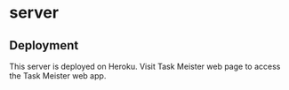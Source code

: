 # server

## Deployment

This server is deployed on Heroku. Visit Task Meister web page to access the Task Meister web app.